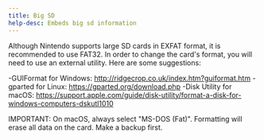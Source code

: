 ```yaml
---
title: Big SD
help-desc: Embeds big sd information
---
```


Although Nintendo supports large SD cards in EXFAT format, it is recommended to use FAT32.
In order to change the card's format, you will need to use an external utility.
Here are some suggestions:

-GUIFormat for Windows: http://ridgecrop.co.uk/index.htm?guiformat.htm
-gparted for Linux: https://gparted.org/download.php
-Disk Utility for macOS: https://support.apple.com/guide/disk-utility/format-a-disk-for-windows-computers-dskutl1010

IMPORTANT: On macOS, always select "MS-DOS (Fat)". Formatting will erase all data on the card. Make a backup first.
